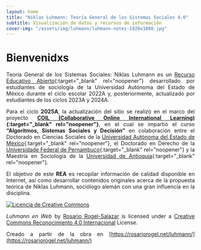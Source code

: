```yaml
---
layout: home
title: "Niklas Luhmann: Teoría General de los Sistemas Sociales 4.0"
subtitle: Visualización de datos y recursos de información
cover-img: "/assets/img/luhmann/luhmann-notes-1920x1080.jpg"
---
```


<div style="text-align: justify;" markdown="1">

# Bienvenidxs

Teoría General de los Sistemas Sociales: Niklas Luhmann es un [Recurso Educativo Abierto](https://www.unesco.org/en/open-educational-resources){:target="_blank" rel="noopener"} desarrollado por estudiantes de sociología de la Universidad Autónoma del Estado de México durante el ciclo escolar 2022A y, posteriormente, actualizado por estudiantes de los ciclos 2023A y 2024A.  

Para el ciclo **2025A**, la actualización del sitio se realizó en el marco del proyecto **[COIL (Collaborative Online International Learning)](https://en.wikipedia.org/wiki/Collaborative_Online_International_Learning){:target="_blank" rel="noopener"}**, en el cual se impartió el curso **“Algoritmos, Sistemas Sociales y Decisión”** en colaboración entre el Doctorado en Ciencias Sociales de la [Universidad Autónoma del Estado de México](https://www.uaemex.mx/){:target="_blank" rel="noopener"}, el Doctorado en Derecho de la [Universidade Federal de Pernambuco](https://www.ufpe.br/){:target="_blank" rel="noopener"} y la Maestría en Sociología de la [Universidad de Antioquia](https://www.udea.edu.co/){:target="_blank" rel="noopener"}.  

El objetivo de este **REA** es recopilar información de calidad disponible en Internet, así como desarrollar contenidos originales acerca de la propuesta teórica de Niklas Luhmann, sociólogo alemán con una gran influencia en la disciplina. 

[![Licencia de Creative Commons](https://i.creativecommons.org/l/by/4.0/88x31.png)](http://creativecommons.org/licenses/by/4.0/)

_Luhmann en Web_ by [Rosario Rogel-Salazar](https://rosariorogel.net/luhmann/) is licensed under a [Creative Commons Reconocimiento 4.0 Internacional](http://creativecommons.org/licenses/by/4.0/) License.  

Creado a partir de la obra en [https://rosariorogel.net/luhmann/](https://rosariorogel.net/luhmann/)

</div>
